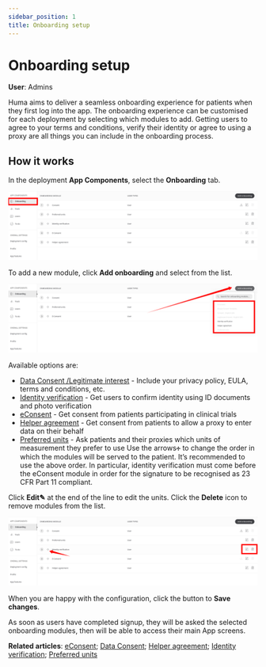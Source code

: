 ```yaml
---
sidebar_position: 1
title: Onboarding setup 
---
```

# Onboarding setup
**User**: Admins

Huma aims to deliver a seamless onboarding experience for patients when they first log into the app. The onboarding experience can be customised for each deployment by selecting which modules to add. Getting users to agree to your terms and conditions, verify their identity or agree to using a proxy are all things you can include in the onboarding process. 
## How it works​
In the deployment **App Components**, select the **Onboarding** tab.

![image](./assets/onboarding01.png)

To add a new module, click **Add onboarding** and select from the list. 

![image](./assets/onboarding02.png)

Available options are:
- [Data Consent /Legitimate interest](./data-consent.md) - Include your privacy policy, EULA, terms and conditions, etc.
- [Identity verification](./identity-verification.md) - Get users to confirm identity using ID documents and photo verification
- [eConsent](./econsent.md) - Get consent from patients participating in clinical trials
- [Helper agreement](./helper-agreement.md) - Get consent from patients to allow a proxy to enter data on their behalf
- [Preferred units](./preferred-units.md) - Ask patients and their proxies which units of measurement they prefer to use 
Use the arrows🕂 to change the order in which the modules will be served to the patient. It’s recommended to use the above order. In particular, identity verification must come before the eConsent module in order for the signature to be recognised as 23 CFR Part 11 compliant.

Click **Edit✎** at the end of the line to edit the units. Click the **Delete** icon to remove modules from the list.

![image](./assets/onboarding03.png)

When you are happy with the configuration, click the button to **Save changes**.

As soon as users have completed signup, they will be asked the selected onboarding modules, then will be able to access their main App screens.

**Related articles**: [eConsent](./econsent.md); [Data Consent](./data-consent.md); [Helper agreement](./helper-agreement.md); [Identity verification](./identity-verification.md); [Preferred units](./preferred-units.md)

